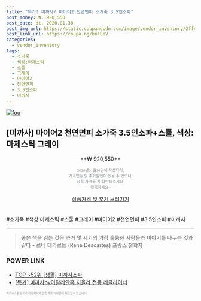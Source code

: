 ```yaml
--- 
title: "특가! 미까사/ 마이어2 천연면피 소가죽 3.5인소파" 
post_money: ₩. 920,550 
post_date: dt. 2020.01.30 
post_img_url: https://static.coupangcdn.com/image/vendor_inventory/2ffc/e3bd3ab7ac404d90922d9871ff5a49d81fd4ff003e0cc543932b3952dcba.jpg 
post_link_url: https://coupa.ng/bnFLeV 
categories: 
  - vendor_inventory 
tags: 
  - 소가죽 
  - 색상:마제스틱 
  - 스툴 
  - 그레이 
  - 마이어2 
  - 천연면피 
  - 3.5인소파 
  - 미까사 
--- 
```

[![foo](https://static.coupangcdn.com/image/vendor_inventory/2ffc/e3bd3ab7ac404d90922d9871ff5a49d81fd4ff003e0cc543932b3952dcba.jpg)](https://coupa.ng/bnFLeV) 

## [미까사] 마이어2 천연면피 소가죽 3.5인소파+스툴, 색상:마제스틱 그레이 
<p style="text-align: center;">**₩ 920,550**</p> 
<p style="text-align: center;"><span style="color: #898c8f; font-family: Georgia,Times,serif; font-size: 0.75em;">2020년01월30일에 작성되어, <br>가격변동 및 추가할인이 있을 수 있으니,<br> 상품 가격을 꼭!확인해주세요.<br>행복하세요~</span> 
</p>	 
<div markdown="0" style="text-align: center;"><a href="https://coupa.ng/bnFLeV" class="btn btn--success">상품가격 및 후기 보러가기</a></div> 
<br><br> 
  #소가죽 #색상:마제스틱 #스툴 #그레이 #마이어2 #천연면피 #3.5인소파 #미까사 
<hr> 

> 좋은 책을 읽는 것은 과거 몇 세기의 가장 훌륭한 사람들과 이야기를 나누는 것과 같다 - 르네 테카르트 (Rene Descartes) 프랑스 철학자 


### POWER LINK

* <a href="https://blog.naver.com/an0733/221789634318" target="_blank"> TOP ~52위 [생활] 미까사소파</a>
* <a href="https://blog.naver.com/sakai111/221789675394" target="_blank">[특가] 미까사by이탈리안홈 지올라 전동 리클라이너</a>

<span style="color: #898c8f; font-family: Georgia,Times,serif; font-size: 0.55em;">파트너스활동으로 작성자에게 일정액의 커미션이 제공될수 있습니다.</span> 
